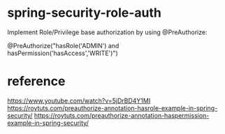 # spring-security-role-auth
Implement Role/Privilege base authorization by using @PreAuthorize:

@PreAuthorize("hasRole('ADMIN') and hasPermission('hasAccess','WRITE')")

# reference
https://www.youtube.com/watch?v=5jDrBD4Y1MI
https://roytuts.com/preauthorize-annotation-hasrole-example-in-spring-security/
https://roytuts.com/preauthorize-annotation-haspermission-example-in-spring-security/
